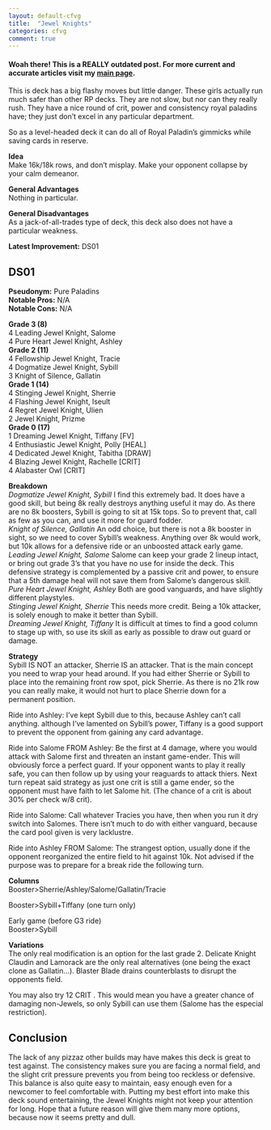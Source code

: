 ```yaml
---
layout: default-cfvg
title:  "Jewel Knights"
categories: cfvg
comment: true
---
```


#### Woah there! This is a REALLY outdated post. For more current and accurate articles visit my [main page](/cfvg).

<p>This is deck has a big flashy moves but little danger. These girls actually run much safer than other RP decks. They are not slow, but nor can they really rush. They have a nice round of crit, power and consistency royal paladins have; they just don&#8217;t excel in any particular department.</p>
<p>So as a level-headed deck it can do all of Royal Paladin&#8217;s gimmicks while saving cards in reserve.</p>
<p><strong>Idea</strong><br />
Make 16k/18k rows, and don&#8217;t misplay. Make your opponent collapse by your calm demeanor.</p>
<p><strong>General Advantages</strong><br />
Nothing in particular.</p><!-- more -->
<p><strong>General Disadvantages</strong><br />
As a jack-of-all-trades type of deck, this deck also does not have a particular weakness.</p>
<p><strong>Latest Improvement:</strong> DS01</p>
<h2>DS01</h2>
<p><strong>Pseudonym:</strong> Pure Paladins<br />
<strong>Notable Pros:</strong> N/A<br />
<strong>Notable Cons:</strong> N/A</p>
<p><strong>Grade 3 (8)</strong><br />
4 Leading Jewel Knight, Salome<br />
4 Pure Heart Jewel Knight, Ashley<br />
<strong>Grade 2 (11)</strong><br />
4 Fellowship Jewel Knight, Tracie<br />
4 Dogmatize Jewel Knight, Sybill<br />
3 Knight of Silence, Gallatin<br />
<strong>Grade 1 (14)</strong><br />
4 Stinging Jewel Knight, Sherrie<br />
4 Flashing Jewel Knight, Iseult<br />
4 Regret Jewel Knight, Ulien<br />
2 Jewel Knight, Prizme<br />
<strong>Grade 0 (17)</strong><br />
1 Dreaming Jewel Knight, Tiffany [FV]<br />
4 Enthusiastic Jewel Knight, Polly [HEAL]<br />
4 Dedicated Jewel Knight, Tabitha [DRAW]<br />
4 Blazing Jewel Knight, Rachelle [CRIT]<br />
4 Alabaster Owl [CRIT]</p>
<p><strong>Breakdown</strong><br />
<em>Dogmatize Jewel Knight, Sybill</em> I find this extremely bad. It does have a good skill, but being 8k really destroys anything useful it may do. As there are no 8k boosters, Sybill is going to sit at 15k tops. So to prevent that, call as few as you can, and use it more for guard fodder.<br />
<em>Knight of Silence, Gallatin</em> An odd choice, but there is not a 8k booster in sight, so we need to cover Sybill&#8217;s weakness. Anything over 8k would work, but 10k allows for a defensive ride or an unboosted attack early game.<br />
<em>Leading Jewel Knight, Salome</em> Salome can keep your grade 2 lineup intact, or bring out grade 3&#8217;s that you have no use for inside the deck. This defensive strategy is complemented by a passive crit and power, to ensure that a 5th damage heal will not save them from Salome&#8217;s dangerous skill.<br />
<em>Pure Heart Jewel Knight, Ashley</em> Both are good vanguards, and have slightly different playstyles.<br />
<em>Stinging Jewel Knight, Sherrie</em> This needs more credit. Being a 10k attacker, is solely enough to make it better than Sybill.<br />
<em>Dreaming Jewel Knight, Tiffany </em>It is difficult at times to find a good column to stage up with, so use its skill as early as possible to draw out guard or damage.</p>
<p><strong>Strategy</strong><br />
Sybill IS NOT an attacker, Sherrie IS an attacker. That is the main concept you need to wrap your head around. If you had either Sherrie or Sybill to place into the remaining front row spot, pick Sherrie. As there is no 21k row you can really make, it would not hurt to place Sherrie down for a permanent position.</p>
<p>Ride into Ashley: I&#8217;ve kept Sybill due to this, because Ashley can&#8217;t call anything. although I&#8217;ve lamented on Sybill&#8217;s power, Tiffany is a good support to prevent the opponent from gaining any card advantage.</p>
<p>Ride into Salome FROM Ashley: Be the first at 4 damage,  where you would attack with Salome first and threaten an instant game-ender. This will obviously force a perfect guard. If your opponent wants to play it really safe, you can then follow up by using your reaguards to attack thiers. Next turn repeat said strategy as just one crit is still a game ender, so the opponent must have faith to let Salome hit. (The chance of a crit is about 30% per check w/8 crit).</p>
<p>Ride into Salome: Call whatever Tracies you have, then when you run it dry switch into Salomes. There isn&#8217;t much to do with either vanguard, because the card pool given is very lacklustre.</p>
<p>Ride into Ashley FROM Salome: The strangest option, usually done if the opponent reorganized the entire field to hit against 10k. Not advised if the purpose was to prepare for a break ride the following turn.</p>
<p><strong>Columns</strong><br />
Booster&gt;Sherrie/Ashley/Salome/Gallatin/Tracie</p>
<p>Booster&gt;Sybill+Tiffany (one turn only)</p>
<p>Early game (before G3 ride)<br />
Booster&gt;Sybill</p>
<p><strong>Variations</strong><br />
The only real modification is an option for the last grade 2. Delicate Knight Claudin and Lamorack are the only real alternatives (one being the exact clone as Gallatin&#8230;). Blaster Blade drains counterblasts to disrupt the opponents field.</p>
<p>You may also try 12 CRIT . This would mean you have a greater chance of damaging non-Jewels, so only Sybill can use them (Salome has the especial restriction).</p>
<h2>Conclusion</h2>
<p>The lack of any pizzaz other builds may have makes this deck is great to test against. The consistency makes sure you are facing a normal field, and the slight crit pressure prevents you from being too reckless or defensive. This balance is also quite easy to maintain, easy enough even for a newcomer to feel comfortable with. Putting my best effort into make this deck sound entertaining, the Jewel Knights might not keep your attention for long. Hope that a future reason will give them many more options, because now it seems pretty and dull.<i class="fa fa-stop"></i></p>
